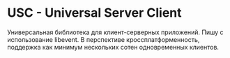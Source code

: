 # USC - Universal Server Client
Универсальная библиотека для клиент-серверных приложений. Пишу с использование libevent. В перспективе кроссплатформенность, поддержка как минимум нескольких сотен одновременных клиентов.
